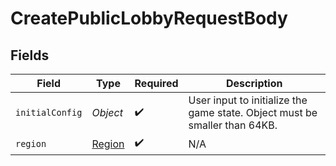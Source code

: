 # CreatePublicLobbyRequestBody


## Fields

| Field                                                                      | Type                                                                       | Required                                                                   | Description                                                                |
| -------------------------------------------------------------------------- | -------------------------------------------------------------------------- | -------------------------------------------------------------------------- | -------------------------------------------------------------------------- |
| `initialConfig`                                                            | *Object*                                                                   | :heavy_check_mark:                                                         | User input to initialize the game state. Object must be smaller than 64KB. |
| `region`                                                                   | [Region](../../models/shared/Region.md)                                    | :heavy_check_mark:                                                         | N/A                                                                        |